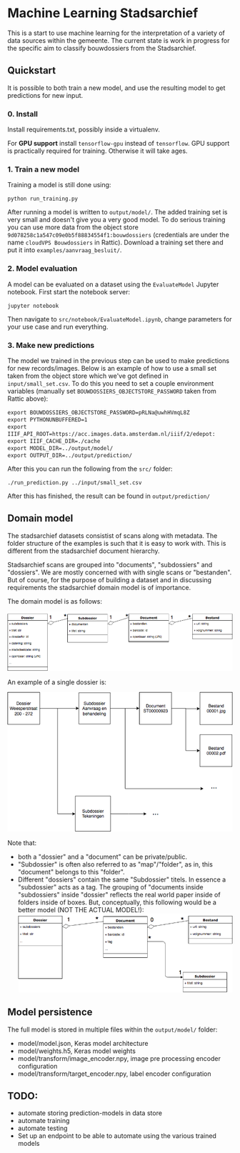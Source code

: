 # Machine Learning Stadsarchief
This is a start to use machine learning for the interpretation of a variety of data sources within the gemeente. The 
current state is work in progress for the specific aim to classify bouwdossiers from the Stadsarchief.


## Quickstart
It is possible to both train a new model, and use the resulting model to get predictions for new input.

### 0. Install
Install requirements.txt, possibly inside a virtualenv.

For **GPU support** install `tensorflow-gpu` instead of `tensorflow`.
GPU support is practically required for training.
Otherwise it will take ages.

### 1. Train a new model
Training a model is still done using:

    python run_training.py

After running a model is written to `output/model/`. The added training set is very small 
and doesn't give you a very good model. To do serious training you can use more data from the object store 
`9d078258c1a547c09e0b5f88834554f1:bouwdossiers` (credentials are under the name `cloudVPS Bouwdossiers` in Rattic). 
Download a training set there and put it into `examples/aanvraag_besluit/`.

### 2. Model evaluation
A model can be evaluated on a dataset using the `EvaluateModel` Jupyter notebook.
First start the notebook server:

    jupyter notebook
    
Then navigate to `src/notebook/EvaluateModel.ipynb`, change parameters for your use case and run everything.


### 3. Make new predictions
The model we trained in the previous step can be used to make predictions for new records/images. Below is an example 
of how to use a small set taken from the object store which we've got defined in `input/small_set.csv`. To do this you 
need to set a couple environment variables (manually set `BOUWDOSSIERS_OBJECTSTORE_PASSWORD` taken from Rattic above):

    export BOUWDOSSIERS_OBJECTSTORE_PASSWORD=pRLNa@uwhHVmqL8Z
    export PYTHONUNBUFFERED=1
    export IIIF_API_ROOT=https://acc.images.data.amsterdam.nl/iiif/2/edepot:
    export IIIF_CACHE_DIR=./cache
    export MODEL_DIR=../output/model/
    export OUTPUT_DIR=../output/prediction/

After this you can run the following from the `src/` folder:

    ./run_prediction.py ../input/small_set.csv

After this has finished, the result can be found in `output/prediction/`

## Domain model
The stadsarchief datasets consistist of scans along with metadata.
The folder structure of the examples is such that it is easy to work with.
This is different from the stadsarchief document hierarchy.

Stadsarchief scans are grouped into "documents", "subdossiers" and "dossiers".
We are mostly concerned with with single scans or "bestanden".
But of course, for the purpose of building a dataset and in discussing requirements the stadsarchief domain model is of importance.   

The domain model is as follows:

![Stadsarchief dataset domain model UML diagram](doc/domain_model/stadsarchief-dataset-domain-model.png?raw=true "Stadsarchief domain model")

An example of a single dossier is:

![Stadsarchief dataset example diagram](doc/domain_model/stadsarchief-dataset-domain-model-example.png?raw=true "Stadsarchief example")

Note that:
 * both a "dossier" and a "document" can be private/public.
 * "Subdossier" is often also referred to as "map"/"folder", as in, this "document" belongs to this "folder".
 * Different "dossiers" contain the same "Subdossier" titels. In essence a "subdossier" acts as a tag.
 The grouping of "documents inside "subdossiers" inside "dossier" reflects the real world paper inside of folders inside of boxes.
 But, conceptually, this following would be a better model (NOT THE ACTUAL MODEL!):
![Stadsarchief dataset domain model UML diagram based on tagged documents](doc/domain_model/stadsarchief-dataset-domain-model-with-tag.png?raw=true "Stadsarchief domain model based on tagged documents")


## Model persistence
The full model is stored in multiple files within the `output/model/` folder:
* model/model.json, Keras model architecture
* model/weights.h5, Keras model weights
* model/transform/image_encoder.npy, image pre processing encoder configuration
* model/transform/target_encoder.npy, label encoder configuration 


## TODO:
- automate storing prediction-models in data store
- automate training 
- automate testing
- Set up an endpoint to be able to automate using the various trained models
